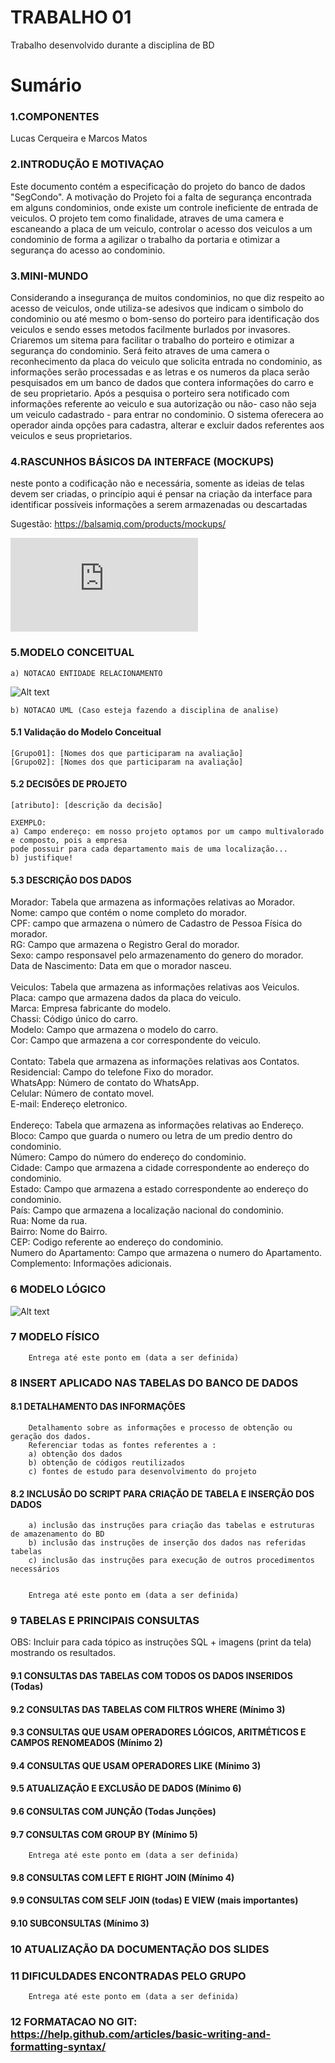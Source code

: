 # TRABALHO 01
Trabalho desenvolvido durante a disciplina de BD

# Sumário

### 1.COMPONENTES<br>
Lucas Cerqueira e Marcos Matos<br>

### 2.INTRODUÇÃO E MOTIVAÇAO<br>
Este documento contém a especificação do projeto do banco de dados "SegCondo". 
A motivação do Projeto foi a falta de segurança encontrada em alguns condominios, onde existe um controle ineficiente de entrada de veiculos. O projeto tem como finalidade, atraves de uma camera e escaneando a placa de um veiculo, controlar o acesso dos veiculos a um condominio de forma a agilizar o trabalho da portaria e otimizar a segurança do acesso ao condominio.  <br>

### 3.MINI-MUNDO<br>
Considerando a insegurança de muitos condominios, no que diz respeito ao acesso de veiculos, onde utiliza-se adesivos que indicam o simbolo do condominio ou até mesmo o bom-senso do porteiro para identificação dos veiculos e sendo esses metodos facilmente burlados por invasores. Criaremos um sitema para facilitar o trabalho do porteiro e otimizar a segurança do condominio. Será feito atraves de uma camera o reconhecimento da placa do veiculo que solicita entrada no condominio, as informações serão processadas e as letras e os numeros da placa serão pesquisados em um banco de dados que contera informações do carro e de seu proprietario. Após a pesquisa o porteiro sera notificado com informações referente ao veiculo e sua autorização ou não- caso não seja um veiculo cadastrado - para entrar no condominio. O sistema oferecera ao operador ainda opções para cadastra, alterar e excluir dados referentes aos veiculos e seus proprietarios. <br>

### 4.RASCUNHOS BÁSICOS DA INTERFACE (MOCKUPS)<br>
neste ponto a codificação não e necessária, somente as ideias de telas devem ser criadas, o princípio aqui é pensar na criação da interface para identificar possíveis informações a serem armazenadas ou descartadas <br>

Sugestão: https://balsamiq.com/products/mockups/<br>

![Alt text](https://github.com/lucasemarcos/Trabalho01/blob/master/SegCondo.pdf "SegCondo")


### 5.MODELO CONCEITUAL<br>
    a) NOTACAO ENTIDADE RELACIONAMENTO
![Alt text](https://github.com/lucasemarcos/Trabalho01/blob/master/Modelo_conceitual.PNG "Modelo Conceitual")
    
    b) NOTACAO UML (Caso esteja fazendo a disciplina de analise)

#### 5.1 Validação do Modelo Conceitual
    [Grupo01]: [Nomes dos que participaram na avaliação]
    [Grupo02]: [Nomes dos que participaram na avaliação]

#### 5.2 DECISÕES DE PROJETO
    [atributo]: [descrição da decisão]
    
    EXEMPLO:
    a) Campo endereço: em nosso projeto optamos por um campo multivalorado e composto, pois a empresa 
    pode possuir para cada departamento mais de uma localização... 
    b) justifique!

#### 5.3 DESCRIÇÃO DOS DADOS 
Morador: Tabela que armazena as informações relativas ao Morador.<br>
Nome: campo que contém o nome completo do morador.<br>
CPF: campo que armazena o número de Cadastro de Pessoa Física do morador.<br>
RG: Campo que armazena o Registro Geral do morador.<br>
Sexo: campo responsavel pelo armazenamento do genero do morador.<br>
Data de Nascimento: Data em que o morador nasceu.<br>
<br>
Veiculos: Tabela que armazena as informações relativas aos Veiculos.<br>
Placa: campo que armazena dados da placa do veiculo.<br>
Marca: Empresa fabricante do modelo.<br>
Chassi: Código único do carro.<br>
Modelo: Campo que armazena o modelo do carro.<br>
Cor: Campo que armazena a cor correspondente do veiculo.<br>
<br>
Contato: Tabela que armazena as informações relativas aos Contatos.<br>
Residencial: Campo do telefone Fixo do morador.<br>
WhatsApp: Número de contato do WhatsApp.<br>
Celular: Número de contato movel.<br>
E-mail: Endereço eletronico.<br>
<br>
Endereço: Tabela que armazena as informações relativas ao Endereço.<br>
Bloco: Campo que guarda o numero ou letra de um predio dentro do condominio.<br>
Número: Campo do número do endereço do condominio.<br>
Cidade: Campo que armazena a cidade correspondente ao endereço do condominio.<br>
Estado: Campo que armazena a estado correspondente ao endereço do condominio.<br>
País: Campo que armazena a localização nacional do condominio.<br>
Rua: Nome da rua.<br>
Bairro: Nome do Bairro.<br>
CEP: Codigo referente ao endereço do condominio.<br>
Numero do Apartamento: Campo que armazena o numero do Apartamento.<br>
Complemento: Informações adicionais.<br>


### 6	MODELO LÓGICO<br>
![Alt text](https://github.com/lucasemarcos/Trabalho01/blob/master/Modelo_Fisico.PNG "Modelo Logico")
### 7	MODELO FÍSICO<br>

        Entrega até este ponto em (data a ser definida)
        
 
### 8	INSERT APLICADO NAS TABELAS DO BANCO DE DADOS<br>
#### 8.1 DETALHAMENTO DAS INFORMAÇÕES
        Detalhamento sobre as informações e processo de obtenção ou geração dos dados.
        Referenciar todas as fontes referentes a :
        a) obtenção dos dados
        b) obtenção de códigos reutilizados
        c) fontes de estudo para desenvolvimento do projeto
        
#### 8.2 INCLUSÃO DO SCRIPT PARA CRIAÇÃO DE TABELA E INSERÇÃO DOS DADOS
        a) inclusão das instruções para criação das tabelas e estruturas de amazenamento do BD
        b) inclusão das instruções de inserção dos dados nas referidas tabelas
        c) inclusão das instruções para execução de outros procedimentos necessários


        Entrega até este ponto em (data a ser definida)
        
### 9	TABELAS E PRINCIPAIS CONSULTAS<br>
OBS: Incluir para cada tópico as instruções SQL + imagens (print da tela) mostrando os resultados.<br>
#### 9.1	CONSULTAS DAS TABELAS COM TODOS OS DADOS INSERIDOS (Todas) <br>
#### 9.2	CONSULTAS DAS TABELAS COM FILTROS WHERE (Mínimo 3) <br>
#### 9.3	CONSULTAS QUE USAM OPERADORES LÓGICOS, ARITMÉTICOS E CAMPOS RENOMEADOS (Mínimo 2)<br>
#### 9.4	CONSULTAS QUE USAM OPERADORES LIKE (Mínimo 3)  <br>
#### 9.5	ATUALIZAÇÃO E EXCLUSÃO DE DADOS (Mínimo 6)<br>
#### 9.6	CONSULTAS COM JUNÇÃO (Todas Junções)<br>
#### 9.7	CONSULTAS COM GROUP BY (Mínimo 5)<br>
        Entrega até este ponto em (data a ser definida)
        
#### 9.8	CONSULTAS COM LEFT E RIGHT JOIN (Mínimo 4) <br>
#### 9.9	CONSULTAS COM SELF JOIN (todas) E VIEW (mais importantes) <br>
#### 9.10	SUBCONSULTAS (Mínimo 3) <br>
### 10	ATUALIZAÇÃO DA DOCUMENTAÇÃO DOS SLIDES<br>
### 11	DIFICULDADES ENCONTRADAS PELO GRUPO<br>

        Entrega até este ponto em (data a ser definida)
        
### 12  FORMATACAO NO GIT: https://help.github.com/articles/basic-writing-and-formatting-syntax/
